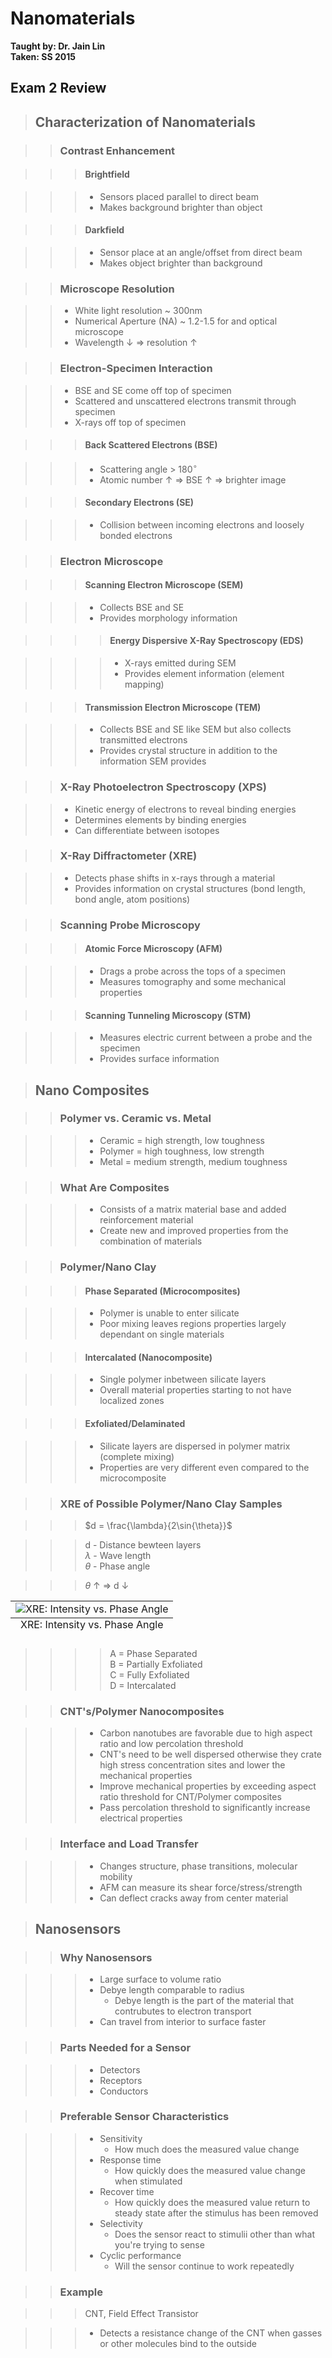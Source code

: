# Nanomaterials
**Taught by: Dr. Jain Lin**  
**Taken: SS 2015**

## Exam 2 Review

> ## Characterization of Nanomaterials

>> ### Contrast Enhancement

>>> #### Brightfield  

>>> - Sensors placed parallel to direct beam  
>>> - Makes background brighter than object  

>>> #### Darkfield

>>> - Sensor place at an angle/offset from direct beam
>>> - Makes object brighter than background

>> ### Microscope Resolution

>> - White light resolution ~ 300nm
>> - Numerical Aperture (NA) ~ 1.2-1.5 for and optical microscope
>> - Wavelength $\downarrow$  $\Rightarrow$ resolution $\uparrow$

>> ### Electron-Specimen Interaction

>> - BSE and SE come off top of specimen
>> - Scattered and unscattered electrons transmit through specimen
>> - X-rays off top of specimen

>>> #### Back Scattered Electrons (BSE)

>>> - Scattering angle > 180$^{\circ}$
>>> - Atomic number $\uparrow$ $\Rightarrow$ BSE $\uparrow$ $\Rightarrow$
      brighter image

>>> #### Secondary Electrons (SE)

>>> - Collision between incoming electrons and loosely bonded electrons

>> ### Electron Microscope

>>> #### Scanning Electron Microscope (SEM)

>>> - Collects BSE and SE
>>> - Provides morphology information

>>>> #### Energy Dispersive X-Ray Spectroscopy (EDS)

>>>> - X-rays emitted during SEM
>>>> - Provides element information (element mapping)

>>> #### Transmission Electron Microscope (TEM)

>>> - Collects BSE and SE like SEM but also collects transmitted electrons
>>> - Provides crystal structure in addition to the information SEM provides

>> ### X-Ray Photoelectron Spectroscopy (XPS)

>> - Kinetic energy of electrons to reveal binding energies
>> - Determines elements by binding energies
>> - Can differentiate between isotopes

>> ### X-Ray Diffractometer (XRE)

>> - Detects phase shifts in x-rays through a material
>> - Provides information on crystal structures (bond length, bond angle, atom 
     positions)

>> ### Scanning Probe Microscopy

>>> #### Atomic Force Microscopy (AFM)

>>> - Drags a probe across the tops of a specimen
>>> - Measures tomography and some mechanical properties

>>> #### Scanning Tunneling Microscopy (STM)

>>> - Measures electric current between a probe and the specimen
>>> - Provides surface information

> ## Nano Composites

>> ### Polymer vs. Ceramic vs. Metal

>>> - Ceramic = high strength, low toughness
>>> - Polymer = high toughness, low strength
>>> - Metal = medium strength, medium toughness

>> ### What Are Composites

>>> - Consists of a matrix material base and added reinforcement material
>>> - Create new and improved properties from the combination of materials

>> ### Polymer/Nano Clay

>>> #### Phase Separated (Microcomposites)

>>> - Polymer is unable to enter silicate
>>> - Poor mixing leaves regions properties largely dependant on single 
       materials

>>> #### Intercalated (Nanocomposite)

>>> - Single polymer inbetween silicate layers
>>> - Overall material properties starting to not have localized zones 

>>> #### Exfoliated/Delaminated

>>> - Silicate layers are dispersed in polymer matrix (complete mixing)
>>> - Properties are very different even compared to the microcomposite


>> ### XRE of Possible Polymer/Nano Clay Samples

>>> $d = \frac{\lambda}{2\sin{\theta}}$

>>> d - Distance bewteen layers  
>>> $\lambda$ - Wave length  
>>> $\theta$ - Phase angle

>>> $\theta$ $\uparrow$ $\Rightarrow$ d $\downarrow$

<div align="center">
<table class="image">
<caption align="bottom">XRE: Intensity vs. Phase Angle</caption>
<tr><td><img src="./img/intensity_vs_phaseangle_polynanoclay.png"
alt="XRE: Intensity vs. Phase Angle" title="XRE: Intensity vs. Phase Angle"/>
</td></tr>
</table>
</div>

>>>> A = Phase Separated  
>>>> B = Partially Exfoliated  
>>>> C = Fully Exfoliated  
>>>> D = Intercalated  

>> ### CNT's/Polymer Nanocomposites

>>> - Carbon nanotubes are favorable due to high aspect ratio and low
      percolation threshold
>>> - CNT's need to be well dispersed otherwise they crate high stress
      concentration sites and lower the mechanical properties
>>> - Improve mechanical properties by exceeding aspect ratio threshold for
      CNT/Polymer composites
>>> - Pass percolation threshold to significantly increase electrical properties

>> ### Interface and Load Transfer

>>> - Changes structure, phase transitions, molecular mobility
>>> - AFM can measure its shear force/stress/strength
>>> - Can deflect cracks away from center material

> ## Nanosensors

>> ### Why Nanosensors

>>> - Large surface to volume ratio
>>> - Debye length comparable to radius  
>>>     - Debye length is the part of the material that contrubutes to electron
       transport
>>> - Can travel from interior to surface faster

>> ### Parts Needed for a Sensor

>>> - Detectors
>>> - Receptors
>>> - Conductors

>> ### Preferable Sensor Characteristics

>>> - Sensitivity
>>>     - How much does the measured value change
>>> - Response time
>>>     - How quickly does the measured value change when stimulated
>>> - Recover time
>>>     - How quickly does the measured value return to steady state after the
          stimulus has been removed
>>> - Selectivity
>>>     - Does the sensor react to stimulii other than what you're trying to
          sense
>>> - Cyclic performance
>>>     - Will the sensor continue to work repeatedly

>> ### Example

>>> CNT, Field Effect Transistor

>>> - Detects a resistance change of the CNT when gasses or other molecules
      bind to the outside
